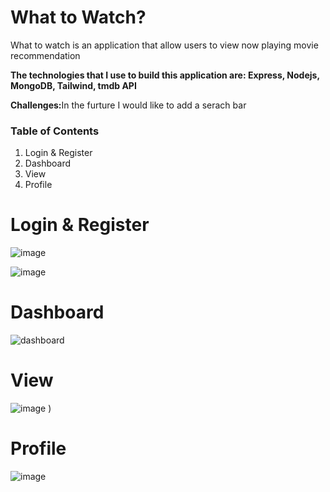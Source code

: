 <h1>What to Watch?</h1>

<p>What to watch is an application that allow users to view now playing movie recommendation</p>

<p><b>The technologies that I use to build this application are: Express, Nodejs, MongoDB, Tailwind, tmdb API</b></p>

<p><b>Challenges:</b>In the furture I would like to add a serach bar</p>

<h3>Table of Contents</h3>

<ol>
    <li>Login & Register</li>
    <li>Dashboard</li>
    <li>View</li>
    <li>Profile</li>
</ol>

<h1>Login & Register</h1>

![image](https://user-images.githubusercontent.com/86845092/147963068-4be80ef0-037a-47ea-a686-29965bf055a6.png)

![image](https://user-images.githubusercontent.com/86845092/147963659-465500ad-4eac-4b1a-baed-3607c648689f.png)

<h1>Dashboard</h1>

![dashboard](https://user-images.githubusercontent.com/86845092/161869650-8ba56ead-c708-4316-8980-3da04587fd43.PNG)

<h1>View</h1>

![image](https://user-images.githubusercontent.com/86845092/161869784-914e7de6-1f7c-4e35-b69d-7299f1902586.png)
)

<h1>Profile</h1>

![image](https://user-images.githubusercontent.com/86845092/147965290-6e6c34c2-fac8-4574-88b6-974b1871ebff.png)
